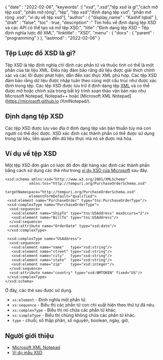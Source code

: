 {
  "date" : "2022-02-06",
  "keywords" :[ "xsd", ".xsd","tệp xsd là gì","cách mở tệp xsd", "phần mở rộng", "tệp", "tệp xsd","định dạng tệp xsd", "phần mở rộng .xsd", "ví dụ về tệp xsd"],
  "author" : {
    "display_name" : "Kashif Iqbal"
},
  "draft" : "false",
  "toc" : true,
  "description" :" Tìm hiểu về định dạng tệp XSD và các API có thể tạo và mở tệp XSD.",
  "title" :"Định dạng tệp XSD - Tệp định nghĩa lược đồ XML",
  "linktitle" : "XSD",
  "menu" : {
    "docs" : {
      "parent" : "programming"
}
},
  "lastmod" : "2022-02-06"
}

## Tệp Lược đồ XSD là gì?

Tệp XSD là tệp định nghĩa chỉ định các phần tử và thuộc tính có thể là một phần của tài liệu XML. Điều này đảm bảo rằng dữ liệu được giải thích chính xác và các lỗi được phát hiện, dẫn đến xác thực XML phù hợp. Các tệp XSD đảm bảo rằng dữ liệu được nhập tuân theo cùng một cấu trúc như được xác định trong tệp. Các tệp XSD được lưu trữ ở định dạng tệp [XML](/vi/web/xml/) và có thể được mở hoặc chỉnh sửa trong bất kỳ trình soạn thảo văn bản nào như Microsoft Notepad, Notepad++ hoặc [Microsoft XML Notepad](https://microsoft.github.io /XmlNotepad/).

## Định dạng tệp XSD

Các tệp XSD được lưu vào đĩa ở định dạng tệp văn bản thuần túy mà con người có thể đọc được. XSD xác định các thành phần có thể được sử dụng trong tài liệu, liên quan đến dữ liệu thực mà nó sẽ được mã hóa.

## Ví dụ về tệp XSD

Một tệp XSD đơn giản có lược đồ đơn đặt hàng xác định các thành phần bằng cách sử dụng các thẻ như trong [ví dụ XSD của Microsoft](https://learn.microsoft.com/en-us/visualstudio/xml-tools/sample-xsd-file-simple-schema?view=vs-2022) sau đây.

```
<xsd:schema xmlns:xsd="http://www.w3.org/2001/XMLSchema"
           xmlns:tns="http://tempuri.org/PurchaseOrderSchema.xsd"
           targetNamespace="http://tempuri.org/PurchaseOrderSchema.xsd"
           elementFormDefault="qualified">
 <xsd:element name="PurchaseOrder" type="tns:PurchaseOrderType"/>
 <xsd:complexType name="PurchaseOrderType">
  <xsd:sequence>
   <xsd:element name="ShipTo" type="tns:USAddress" maxOccurs="2"/>
   <xsd:element name="BillTo" type="tns:USAddress"/>
  </xsd:sequence>
  <xsd:attribute name="OrderDate" type="xsd:date"/>
 </xsd:complexType>

 <xsd:complexType name="USAddress">
  <xsd:sequence>
   <xsd:element name="name"   type="xsd:string"/>
   <xsd:element name="street" type="xsd:string"/>
   <xsd:element name="city"   type="xsd:string"/>
   <xsd:element name="state"  type="xsd:string"/>
   <xsd:element name="zip"    type="xsd:integer"/>
  </xsd:sequence>
  <xsd:attribute name="country" type="xsd:NMTOKEN" fixed="US"/>
 </xsd:complexType>
</xsd:schema>
```

Ở đây, các thẻ sau được sử dụng.

* `xs:element` - Định nghĩa một phần tử.
* `xs:sequence` - Biểu thị các phần tử con chỉ xuất hiện theo thứ tự đã nêu.
* `xs:complexType` - Biểu thị nó chứa các phần tử khác.
* `xs:simpleType` - Biểu thị chúng không chứa các phần tử khác.
* `type` - chuỗi, số thập phân, số nguyên, boolean, ngày, giờ,

## Người giới thiệu ##

- [Microsoft XML Notepad](https://microsoft.github.io/XmlNotepad/)
- [Ví dụ mẫu XSD](https://learn.microsoft.com/en-us/visualstudio/xml-tools/sample-xsd-file-simple-schema?view=vs-2022)

